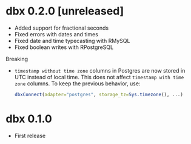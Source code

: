 # dbx 0.2.0 [unreleased]

- Added support for fractional seconds
- Fixed errors with dates and times
- Fixed date and time typecasting with RMySQL
- Fixed boolean writes with RPostgreSQL

Breaking

- `timestamp without time zone` columns in Postgres are now stored in UTC instead of local time. This does not affect `timestamp with time zone` columns. To keep the previous behavior, use:

  ```r
  dbxConnect(adapter="postgres", storage_tz=Sys.timezone(), ...)
  ```

# dbx 0.1.0

- First release
